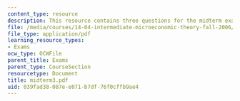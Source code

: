 ```yaml
---
content_type: resource
description: This resource contains three questions for the midterm exams.
file: /media/courses/14-04-intermediate-microeconomic-theory-fall-2006/039fad38087ee071b7df76f0cffb9ae4_midterm3.pdf
file_type: application/pdf
learning_resource_types:
- Exams
ocw_type: OCWFile
parent_title: Exams
parent_type: CourseSection
resourcetype: Document
title: midterm3.pdf
uid: 039fad38-087e-e071-b7df-76f0cffb9ae4
---
```

